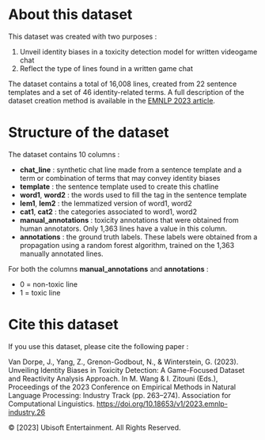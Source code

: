 
# About this dataset

This dataset was created with two purposes :
1. Unveil identity biases in a toxicity detection model for written videogame chat
2. Reflect the type of lines found in a written game chat

The dataset contains a total of 16,008 lines, created from 22 sentence templates and a set of 46 identity-related terms.
A full description of the dataset creation method is available in the [EMNLP 2023 article](https://aclanthology.org/2023.emnlp-industry.26/).

# Structure of the dataset

The dataset contains 10 columns :

- **chat_line** : synthetic chat line made from a sentence template and a term or combination of terms that may convey identity biases
- **template** : the sentence template used to create this chatline
- **word1**, **word2** : the words used to fill the tag in the sentence template
- **lem1**, **lem2** : the lemmatized version of word1, word2
- **cat1**, **cat2** : the categories associated to word1, word2
- **manual_annotations** : toxicity annotations that were obtained from human annotators. Only 1,363 lines have a value in this column.
- **annotations** : the ground truth labels. These labels were obtained from a propagation using a random forest algorithm, trained on the 1,363 manually annotated lines.

For both the columns **manual_annotations** and **annotations** :

- 0 = non-toxic line
- 1 = toxic line

# Cite this dataset

If you use this dataset, please cite the following paper : 

Van Dorpe, J., Yang, Z., Grenon-Godbout, N., & Winterstein, G. (2023). Unveiling Identity Biases in Toxicity Detection: A Game-Focused Dataset and Reactivity Analysis Approach. In M. Wang & I. Zitouni (Eds.), Proceedings of the 2023 Conference on Empirical Methods in Natural Language Processing: Industry Track (pp. 263–274). Association for Computational Linguistics. https://doi.org/10.18653/v1/2023.emnlp-industry.26


© [2023] Ubisoft Entertainment. All Rights Reserved.